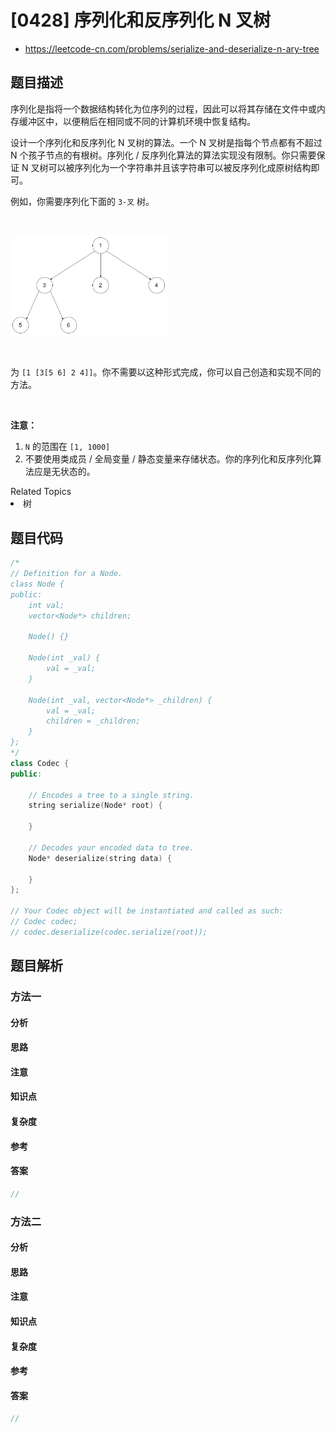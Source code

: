 

# [0428] 序列化和反序列化 N 叉树
* https://leetcode-cn.com/problems/serialize-and-deserialize-n-ary-tree


## 题目描述

<p>序列化是指将一个数据结构转化为位序列的过程，因此可以将其存储在文件中或内存缓冲区中，以便稍后在相同或不同的计算机环境中恢复结构。</p>

<p>设计一个序列化和反序列化 N 叉树的算法。一个 N 叉树是指每个节点都有不超过 N 个孩子节点的有根树。序列化 / 反序列化算法的算法实现没有限制。你只需要保证 N 叉树可以被序列化为一个字符串并且该字符串可以被反序列化成原树结构即可。</p>

<p>例如，你需要序列化下面的 <code>3-叉</code> 树。</p>

<p>&nbsp;</p>

<p><img src="https://raw.githubusercontent.com/algoboy101/LeetCodeCrowdsource/master/imgs/narytreeexample.png" style="width: 250px;"></p>

<p>&nbsp;</p>

<p>为&nbsp;<code>[1 [3[5 6] 2 4]]</code>。你不需要以这种形式完成，你可以自己创造和实现不同的方法。</p>

<p>&nbsp;</p>

<p><strong>注意：</strong></p>

<ol>
	<li><code>N</code>&nbsp;的范围在 <code>[1, 1000]</code></li>
	<li>不要使用类成员 / 全局变量 / 静态变量来存储状态。你的序列化和反序列化算法应是无状态的。</li>
</ol>
<div><div>Related Topics</div><div><li>树</li></div></div>


## 题目代码

```cpp
/*
// Definition for a Node.
class Node {
public:
    int val;
    vector<Node*> children;

    Node() {}

    Node(int _val) {
        val = _val;
    }

    Node(int _val, vector<Node*> _children) {
        val = _val;
        children = _children;
    }
};
*/
class Codec {
public:

    // Encodes a tree to a single string.
    string serialize(Node* root) {
        
    }

    // Decodes your encoded data to tree.
    Node* deserialize(string data) {
        
    }
};

// Your Codec object will be instantiated and called as such:
// Codec codec;
// codec.deserialize(codec.serialize(root));
```


## 题目解析


### 方法一

#### 分析

#### 思路

#### 注意

#### 知识点

#### 复杂度

#### 参考

#### 答案

```cpp
//
```


### 方法二

#### 分析

#### 思路

#### 注意

#### 知识点

#### 复杂度

#### 参考

#### 答案

```cpp
//
```


